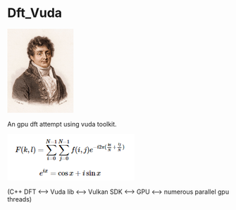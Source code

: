 # Dft_Vuda

<img src="/img/fourier.jpg" width="150">

An gpu dft attempt using vuda toolkit.

<img src="/img/formula.png">

(C++ DFT <--> Vuda lib <--> Vulkan SDK <--> GPU <--> numerous parallel gpu threads)



